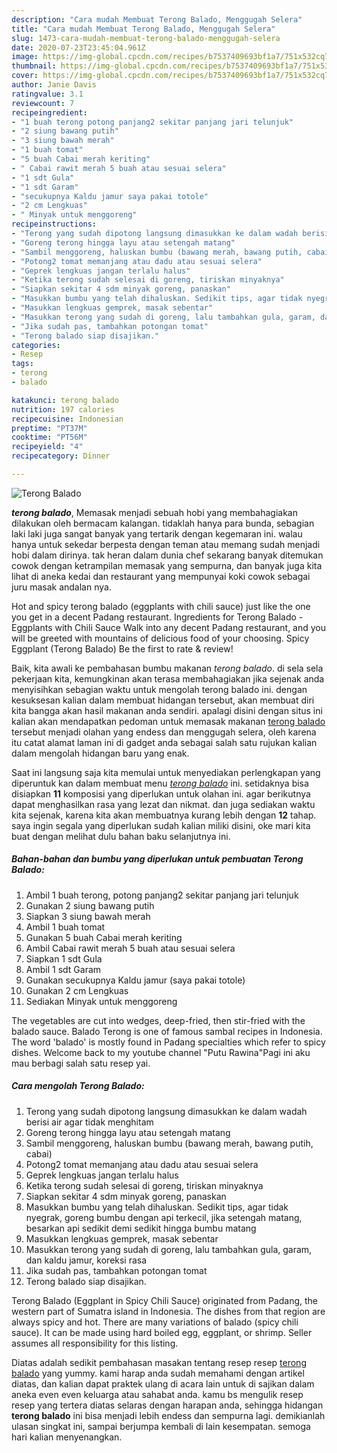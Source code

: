 ```yaml
---
description: "Cara mudah Membuat Terong Balado, Menggugah Selera"
title: "Cara mudah Membuat Terong Balado, Menggugah Selera"
slug: 1473-cara-mudah-membuat-terong-balado-menggugah-selera
date: 2020-07-23T23:45:04.961Z
image: https://img-global.cpcdn.com/recipes/b7537409693bf1a7/751x532cq70/terong-balado-foto-resep-utama.jpg
thumbnail: https://img-global.cpcdn.com/recipes/b7537409693bf1a7/751x532cq70/terong-balado-foto-resep-utama.jpg
cover: https://img-global.cpcdn.com/recipes/b7537409693bf1a7/751x532cq70/terong-balado-foto-resep-utama.jpg
author: Janie Davis
ratingvalue: 3.1
reviewcount: 7
recipeingredient:
- "1 buah terong potong panjang2 sekitar panjang jari telunjuk"
- "2 siung bawang putih"
- "3 siung bawah merah"
- "1 buah tomat"
- "5 buah Cabai merah keriting"
- " Cabai rawit merah 5 buah atau sesuai selera"
- "1 sdt Gula"
- "1 sdt Garam"
- "secukupnya Kaldu jamur saya pakai totole"
- "2 cm Lengkuas"
- " Minyak untuk menggoreng"
recipeinstructions:
- "Terong yang sudah dipotong langsung dimasukkan ke dalam wadah berisi air agar tidak menghitam"
- "Goreng terong hingga layu atau setengah matang"
- "Sambil menggoreng, haluskan bumbu (bawang merah, bawang putih, cabai)"
- "Potong2 tomat memanjang atau dadu atau sesuai selera"
- "Geprek lengkuas jangan terlalu halus"
- "Ketika terong sudah selesai di goreng, tiriskan minyaknya"
- "Siapkan sekitar 4 sdm minyak goreng, panaskan"
- "Masukkan bumbu yang telah dihaluskan. Sedikit tips, agar tidak nyegrak, goreng bumbu dengan api terkecil, jika setengah matang, besarkan api sedikit demi sedikit hingga bumbu matang"
- "Masukkan lengkuas gemprek, masak sebentar"
- "Masukkan terong yang sudah di goreng, lalu tambahkan gula, garam, dan kaldu jamur, koreksi rasa"
- "Jika sudah pas, tambahkan potongan tomat"
- "Terong balado siap disajikan."
categories:
- Resep
tags:
- terong
- balado

katakunci: terong balado 
nutrition: 197 calories
recipecuisine: Indonesian
preptime: "PT37M"
cooktime: "PT56M"
recipeyield: "4"
recipecategory: Dinner

---
```



![Terong Balado](https://img-global.cpcdn.com/recipes/b7537409693bf1a7/751x532cq70/terong-balado-foto-resep-utama.jpg)

<b><i>terong balado</i></b>, Memasak menjadi sebuah hobi yang membahagiakan dilakukan oleh bermacam kalangan. tidaklah hanya para bunda, sebagian laki laki juga sangat banyak yang tertarik dengan kegemaran ini. walau hanya untuk sekedar berpesta dengan teman atau memang sudah menjadi hobi dalam dirinya. tak heran dalam dunia chef sekarang banyak ditemukan cowok dengan ketrampilan memasak yang sempurna, dan banyak juga kita lihat di aneka kedai dan restaurant yang mempunyai koki cowok sebagai juru masak andalan nya.

Hot and spicy terong balado (eggplants with chili sauce) just like the one you get in a decent Padang restaurant. Ingredients for Terong Balado - Eggplants with Chili Sauce Walk into any decent Padang restaurant, and you will be greeted with mountains of delicious food of your choosing. Spicy Eggplant (Terong Balado) Be the first to rate &amp; review!

Baik, kita awali ke pembahasan bumbu makanan <i>terong balado</i>. di sela sela pekerjaan kita, kemungkinan akan terasa membahagiakan jika sejenak anda menyisihkan sebagian waktu untuk mengolah terong balado ini. dengan kesuksesan kalian dalam membuat hidangan tersebut, akan membuat diri kita bangga akan hasil makanan anda sendiri. apalagi disini dengan situs ini kalian akan mendapatkan pedoman untuk memasak makanan <u>terong balado</u> tersebut menjadi olahan yang endess dan menggugah selera, oleh karena itu catat alamat laman ini di gadget anda sebagai salah satu rujukan kalian dalam mengolah hidangan baru yang enak.


Saat ini langsung saja kita memulai untuk menyediakan perlengkapan yang diperuntuk kan dalam membuat menu <u><i>terong balado</i></u> ini. setidaknya bisa disiapkan <b>11</b> komposisi yang diperlukan untuk olahan ini. agar berikutnya dapat menghasilkan rasa yang lezat dan nikmat. dan juga sediakan waktu kita sejenak, karena kita akan membuatnya kurang lebih dengan <b>12</b> tahap. saya ingin segala yang diperlukan sudah kalian miliki disini, oke mari kita buat dengan melihat dulu bahan baku selanjutnya ini.

<!--inarticleads1-->

##### Bahan-bahan dan bumbu yang diperlukan untuk pembuatan Terong Balado:

1. Ambil 1 buah terong, potong panjang2 sekitar panjang jari telunjuk
1. Gunakan 2 siung bawang putih
1. Siapkan 3 siung bawah merah
1. Ambil 1 buah tomat
1. Gunakan 5 buah Cabai merah keriting
1. Ambil  Cabai rawit merah 5 buah atau sesuai selera
1. Siapkan 1 sdt Gula
1. Ambil 1 sdt Garam
1. Gunakan secukupnya Kaldu jamur (saya pakai totole)
1. Gunakan 2 cm Lengkuas
1. Sediakan  Minyak untuk menggoreng


The vegetables are cut into wedges, deep-fried, then stir-fried with the balado sauce. Balado Terong is one of famous sambal recipes in Indonesia. The word &#39;balado&#39; is mostly found in Padang specialties which refer to spicy dishes. Welcome back to my youtube channel &#34;Putu Rawina&#34;Pagi ini aku mau berbagi salah satu resep yai. 

<!--inarticleads2-->

##### Cara mengolah Terong Balado:

1. Terong yang sudah dipotong langsung dimasukkan ke dalam wadah berisi air agar tidak menghitam
1. Goreng terong hingga layu atau setengah matang
1. Sambil menggoreng, haluskan bumbu (bawang merah, bawang putih, cabai)
1. Potong2 tomat memanjang atau dadu atau sesuai selera
1. Geprek lengkuas jangan terlalu halus
1. Ketika terong sudah selesai di goreng, tiriskan minyaknya
1. Siapkan sekitar 4 sdm minyak goreng, panaskan
1. Masukkan bumbu yang telah dihaluskan. Sedikit tips, agar tidak nyegrak, goreng bumbu dengan api terkecil, jika setengah matang, besarkan api sedikit demi sedikit hingga bumbu matang
1. Masukkan lengkuas gemprek, masak sebentar
1. Masukkan terong yang sudah di goreng, lalu tambahkan gula, garam, dan kaldu jamur, koreksi rasa
1. Jika sudah pas, tambahkan potongan tomat
1. Terong balado siap disajikan.


Terong Balado (Eggplant in Spicy Chili Sauce) originated from Padang, the western part of Sumatra island in Indonesia. The dishes from that region are always spicy and hot. There are many variations of balado (spicy chili sauce). It can be made using hard boiled egg, eggplant, or shrimp. Seller assumes all responsibility for this listing. 

Diatas adalah sedikit pembahasan masakan tentang resep resep <u>terong balado</u> yang yummy. kami harap anda sudah memahami dengan artikel diatas, dan kalian dapat praktek ulang di acara lain untuk di sajikan dalam aneka even even keluarga atau sahabat anda. kamu bs mengulik resep resep yang tertera diatas selaras dengan harapan anda, sehingga hidangan <b>terong balado</b> ini bisa menjadi lebih endess dan sempurna lagi. demikianlah ulasan singkat ini, sampai berjumpa kembali di lain kesempatan. semoga hari kalian menyenangkan.
